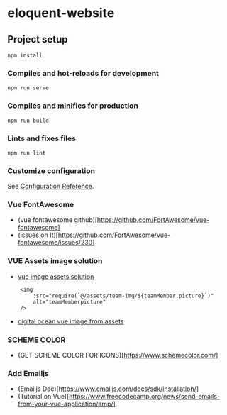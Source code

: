 # eloquent-website

## Project setup
```
npm install
```

### Compiles and hot-reloads for development
```
npm run serve
```

### Compiles and minifies for production
```
npm run build
```

### Lints and fixes files
```
npm run lint
```

### Customize configuration
See [Configuration Reference](https://cli.vuejs.org/config/).

### Vue FontAwesome
- (vue fontawesome github)[https://github.com/FortAwesome/vue-fontawesome]
- (issues on It)[https://github.com/FortAwesome/vue-fontawesome/issues/230]

### VUE Assets image solution
 - [vue image assets solution](https://github.com/vuejs-templates/webpack/issues/450)
``` 
    <img
        :src="require(`@/assets/team-img/${teamMember.picture}`)"
        alt="teamMemberpicture"
    />
```
- [digital ocean vue image from assets](https://www.digitalocean.com/community/tutorials/vuejs-vue-template-syntax)

### SCHEME COLOR
- (GET SCHEME COLOR FOR ICONS)[https://www.schemecolor.com/]

### Add Emailjs 
- (Emailjs Doc)[https://www.emailjs.com/docs/sdk/installation/]
- (Tutorial on Vue)[https://www.freecodecamp.org/news/send-emails-from-your-vue-application/amp/]